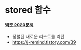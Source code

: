 stored 함수
==
#### [백준 2920문제](https://www.acmicpc.net/problem/2920)

+ 정렬된 새로운 리스트를 리턴
+ https://j-remind.tistory.com/39
